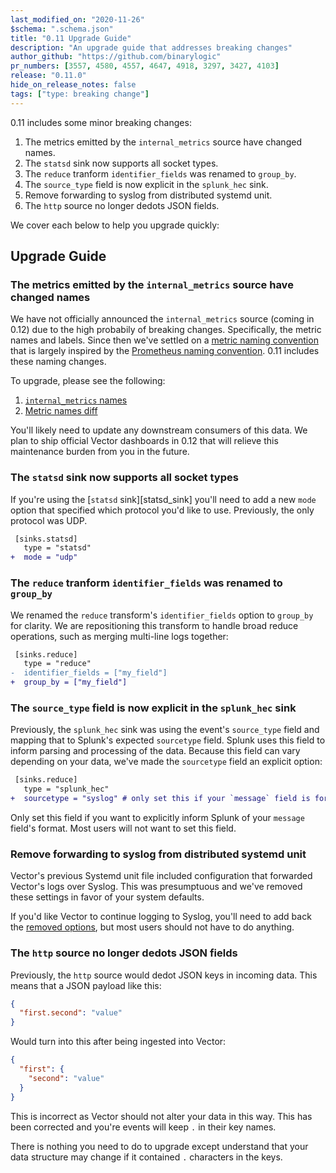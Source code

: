 ```yaml
---
last_modified_on: "2020-11-26"
$schema: ".schema.json"
title: "0.11 Upgrade Guide"
description: "An upgrade guide that addresses breaking changes"
author_github: "https://github.com/binarylogic"
pr_numbers: [3557, 4580, 4557, 4647, 4918, 3297, 3427, 4103]
release: "0.11.0"
hide_on_release_notes: false
tags: ["type: breaking change"]
---
```


0.11 includes some minor breaking changes:

1. The metrics emitted by the `internal_metrics` source have changed names.
2. The `statsd` sink now supports all socket types.
3. The `reduce` tranform `identifier_fields` was renamed to `group_by`.
4. The `source_type` field is now explicit in the `splunk_hec` sink.
5. Remove forwarding to syslog from distributed systemd unit.
6. The `http` source no longer dedots JSON fields.

We cover each below to help you upgrade quickly:

## Upgrade Guide

### The metrics emitted by the `internal_metrics` source have changed names

We have not officially announced the `internal_metrics` source (coming in 0.12)
due to the high probabily of breaking changes. Specifically, the metric names
and labels. Since then we've settled on a [metric naming convention][metric_naming_convention]
that is largely inspired by the [Prometheus naming convention][prometheus_naming_convention].
0.11 includes these naming changes.

To upgrade, please see the following:

1. [`internal_metrics` names][internal_metrics_output]
2. [Metric names diff][metric_names_diff]

You'll likely need to update any downstream consumers of this data. We plan to
ship official Vector dashboards in 0.12 that will relieve this maintenance
burden from you in the future.

### The `statsd` sink now supports all socket types

If you're using the [`statsd` sink][statsd_sink] you'll need to add a new `mode`
option that specified which protocol you'd like to use. Previously, the only
protocol was UDP.

```diff title="vector.toml"
 [sinks.statsd]
   type = "statsd"
+  mode = "udp"
```

### The `reduce` tranform `identifier_fields` was renamed to `group_by`

We renamed the `reduce` transform's `identifier_fields` option to `group_by`
for clarity. We are repositioning this transform to handle broad reduce
operations, such as merging multi-line logs together:

```diff title="vector.toml"
 [sinks.reduce]
   type = "reduce"
-  identifier_fields = ["my_field"]
+  group_by = ["my_field"]
```

### The `source_type` field is now explicit in the `splunk_hec` sink

Previously, the `splunk_hec` sink was using the event's `source_type` field
and mapping that to Splunk's expected `sourcetype` field. Splunk uses this
field to inform parsing and processing of the data. Because this field can
vary depending on your data, we've made the `sourcetype` field an explicit
option:

```diff title="vector.toml"
 [sinks.reduce]
   type = "splunk_hec"
+  sourcetype = "syslog" # only set this if your `message` field is formatted as syslog
```

Only set this field if you want to explicitly inform Splunk of your `message`
field's format. Most users will not want to set this field.

### Remove forwarding to syslog from distributed systemd unit

Vector's previous Systemd unit file included configuration that forwarded
Vector's logs over Syslog. This was presumptuous and we've removed these
settings in favor of your system defaults.

If you'd like Vector to continue logging to Syslog, you'll need to add back
the [removed options][removed_systemd_syslog_options], but most users should
not have to do anything.

### The `http` source no longer dedots JSON fields

Previously, the `http` source would dedot JSON keys in incoming data. This means
that a JSON payload like this:

```json
{
  "first.second": "value"
}
```

Would turn into this after being ingested into Vector:

```json
{
  "first": {
    "second": "value"
  }
}
```

This is incorrect as Vector should not alter your data in this way. This has
been corrected and you're events will keep `.` in their key names.

There is nothing you need to do to upgrade except understand that your data
structure may change if it contained `.` characters in the keys.

[internal_metrics_output]: /docs/reference/sources/internal_metrics/#metric-events
[metric_names_diff]: https://github.com/timberio/vector/pull/4647/files
[metric_naming_convention]: https://github.com/timberio/vector/blob/master/CONTRIBUTING.md#metric-naming-convention
[prometheus_naming_convention]: https://prometheus.io/docs/practices/naming/
[removed_systemd_syslog_options]: https://github.com/timberio/vector/pull/3427/files
